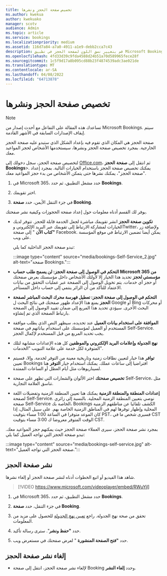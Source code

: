```yaml
---
title: تخصيص صفحة الحجز ونشرها
ms.author: kwekua
author: kwekuako
manager: scotv
audience: Admin
ms.topic: article
ms.service: bookings
ms.localizationpriority: medium
ms.assetid: 116d7a84-a7a0-4911-a1e9-debb2cca7c43
description: قم بتغيير نسق اللون لصفحة الحجز في تطبيق Microsoft Bookings.
ms.openlocfilehash: 4fd33d39c9fda4588d24b51a70d589965fece28f
ms.sourcegitcommit: 1c5f9d17a8b095cd88b23f4874539adc3ae021de
ms.translationtype: MT
ms.contentlocale: ar-SA
ms.lasthandoff: 04/08/2022
ms.locfileid: "64713878"
---
```

# <a name="customize-and-publish-your-booking-page"></a>تخصيص صفحة الحجز ونشرها

> [!NOTE]
> تساعدك هذه المقالة على التفاعل مع أحدث إصدار من Microsoft Bookings. سيتم إيقاف الإصدارات السابقة في الأشهر القادمة.

صفحة الحجز هي المكان الذي تقوم فيه بإعداد الشكل الذي ستبدو عليه صفحة الحجز الخارجية. بمجرد تخصيص صفحة الحجز ونشرها، سيستخدمها الأشخاص لحجز المواعيد معك.

لتخصيص صفحة الحجز، سجل دخولك إلى [Office.com](https://office.com)، ثم انتقل إلى **صفحة** **الحجز Bookings**\>. يمكنك تخصيص صفحة الحجز باستخدام الخيارات التالية. بمجرد إعداد "صفحة الحجز"، يمكنك نشرها حتى يتمكن الأشخاص من بدء حجز المواعيد معك.

1. في Microsoft 365، حدد مشغل التطبيق، ثم حدد **Bookings**.

1. اختر تقويمك.

1. في جزء التنقل الأيمن، حدد **صفحة Booking**.

يوفر لك القسم أدناه معلومات حول إعداد صفحة الحجوزات وكيفية نشر صفحتك.

- **تكوين صفحة الحجز** انشر تقويمك مباشرة لجعل الخدمة قابلة للحجز. تتوفر لديك الخيارات لمشاركة الارتباط إلى تقويمك عبر البريد الإلكتروني وTwitter، ولإضافة زر **"كتاب الآن** " إلى صفحة Facebook. يمكن أيضا تضمين الارتباط في موقع المؤسسة على ويب.

    تبدو صفحة الحجز الداخلية كما يلي:

    :::image type="content" source="media/bookings-Self-Service_2.jpg" alt-text="صفحة Bookings.":::

- **التحكم في الوصول إلى صفحة الحجز: لن يسمح طلب حساب Microsoft 365 من مؤسستي لحجز** تحديد هذا الخيار إلا لأولئك الأشخاص داخل مؤسستك بعرض صفحتك أو حجز أي خدمات. يتم تخويل الوصول إلى الصفحة عبر عمليات التحقق من بيانات الاعتماد للتأكد من أن الزائر ينتمي إلى حساب داخل المستأجر.

- **التحكم في الوصول إلى صفحة الحجز: تعطيل فهرسة محرك البحث المباشر لصفحة الحجز** يمنع هذا الإعداد ظهور صفحتك في نتائج البحث ل Google أو Bing أو محركات البحث الأخرى. سيؤدي تحديد هذا المربع إلى ضمان تقييد الوصول إلى الصفحة بارتباط الصفحة الذي تم إنشاؤه.

- **الموافقة على استخدام بيانات العميل** عند تحديده، سيظهر النص الذي يطلب موافقة المستخدم أو العميل لمؤسستك على استخدام بياناتهم في صفحة Self-Service. يجب تحديد المربع من قبل المستخدم لإكمال الحجز.

- **نهج الجدولة** **وإعلامات البريد الإلكتروني** **والموظفين** كل هذه الإعدادات مشابهة لتلك المتوفرة لكل خدمة على علامة التبويب "الخدمات".

- **توافر** هذا خيار لتعيين نطاقات زمنية وتاريخية معينة من التوفر لخدمة. وإلا، فسيتم تعيين Bookings افتراضيا إلى ساعات عملك. يمكنك استخدام خيار **التوفر** هنا لسيناريوهات مثل أيام العطل أو الساعات الممتدة.

- **تخصيص صفحتك** اختر الألوان والشعارات التي تظهر على صفحة Self-Service، مثل تناسق العلامة التجارية.

- **إعدادات المنطقة والمنطقة الزمنية** يمكنك هنا تعيين المنطقة الزمنية وتفضيلات اللغة لصفحة Self-Service. نوصي بتعيين المنطقة الزمنية المحلية. بالنسبة إلى زائري صفحة Self-Service الخاصة بك، Bookings الكشف تلقائيا عن مناطقهم الزمنية المحلية وإظهار توفرها لهم في المناطق الزمنية الخاصة بهم. على سبيل المثال، إذا كان الموعد متوفرا في الساعة 1:00 مساء بتوقيت PST، فسيرى شخص ما في CST الوقت المتوفر معروضا ك 3:00 مساء بتوقيت CST.

بمجرد نشر صفحة الحجز، سيرى العملاء صفحة الحجز حيث يمكنهم حجز المواعيد معك. تبدو صفحة الحجز التي تواجه العميل كما يلي:

:::image type="content" source="media/bookings-self-service.jpg" alt-text="صفحة الحجز التي تواجه العميل.":::

## <a name="publish-the-booking-page"></a>نشر صفحة الحجز

شاهد هذا الفيديو أو اتبع الخطوات أدناه لنشر صفحة الحجز أو إلغاء نشرها.

> [!VIDEO https://www.microsoft.com/videoplayer/embed/RWuYil]

1. في Microsoft 365، حدد مشغل التطبيق، ثم حدد **Bookings**.

1. في جزء التنقل، حدد **صفحة Booking**.

1. تحقق من صحة نهج الجدولة. راجع [تعيين نهج الجدولة](set-scheduling-policies.md) للحصول على مزيد من المعلومات.

1. حدد **"حفظ ونشر**". سترى رسالة تأكيد.

1. حدد **"فتح الصفحة المنشورة** " لعرض صفحتك في مستعرض ويب.

## <a name="unpublish-the-booking-page"></a>إلغاء نشر صفحة الحجز

 - لإلغاء نشر صفحة الحجز، انتقل إلى صفحة Booking وحدد **إلغاء النشر**.
